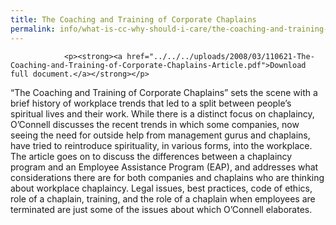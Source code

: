 ```yaml
---
title: The Coaching and Training of Corporate Chaplains
permalink: info/what-is-cc-why-should-i-care/the-coaching-and-training-of-corporate-chaplains/
---
```

				<p><strong><a href="../../../uploads/2008/03/110621-The-Coaching-and-Training-of-Corporate-Chaplains-Article.pdf">Download full document.</a></strong></p>
<p>“The Coaching and Training of Corporate Chaplains” sets the scene with a brief history of workplace trends that led to a split between people’s spiritual lives and their work. While there is a distinct focus on chaplaincy, O’Connell discusses the recent trends in which some companies, now seeing the need for outside help from management gurus and chaplains, have tried to reintroduce spirituality, in various forms, into the workplace. The article goes on to discuss the differences between a chaplaincy program and an Employee Assistance Program (EAP), and addresses what considerations there are for both companies and chaplains who are thinking about workplace chaplaincy. Legal issues, best practices, code of ethics, role of a chaplain, training, and the role of a chaplain when employees are terminated are just some of the issues about which O’Connell elaborates.</p>
